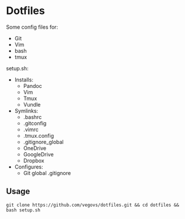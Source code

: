 # Dotfiles 

Some config files for: 
* Git
* Vim
* bash
* tmux

setup.sh:
* Installs: 
	* Pandoc
	* Vim
	* Tmux 
	* Vundle 
* Symlinks:
	* .bashrc 
	* .gitconfig 
	* .vimrc 
	* .tmux.config
	* .gitignore_global  
	* OneDrive
	* GoogleDrive
	* Dropbox
* Configures:
	* Git global .gitignore

## Usage
```
git clone https://github.com/vegovs/dotfiles.git && cd dotfiles && bash setup.sh
```
